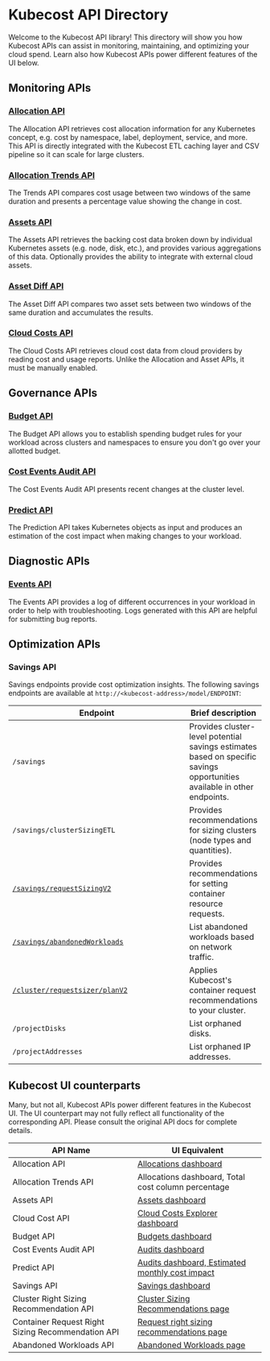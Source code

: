 # Kubecost API Directory

Welcome to the Kubecost API library! This directory will show you how Kubecost APIs can assist in monitoring, maintaining, and optimizing your cloud spend. Learn also how Kubecost APIs power different features of the UI below.

## Monitoring APIs

### [**Allocation API**](allocation.md)

The Allocation API retrieves cost allocation information for any Kubernetes concept, e.g. cost by namespace, label, deployment, service, and more. This API is directly integrated with the Kubecost ETL caching layer and CSV pipeline so it can scale for large clusters.

### [Allocation Trends API](https://docs.kubecost.com/apis/apis-overview/allocation-trends-api)

The Trends API compares cost usage between two windows of the same duration and presents a percentage value showing the change in cost.

### [**Assets API**](assets-api.md)

The Assets API retrieves the backing cost data broken down by individual Kubernetes assets (e.g. node, disk, etc.), and provides various aggregations of this data. Optionally provides the ability to integrate with external cloud assets.

### [Asset Diff API](https://docs.kubecost.com/apis/apis-overview/asset-diff)

The Asset Diff API compares two asset sets between two windows of the same duration and accumulates the results.

### [Cloud Costs API](https://docs.kubecost.com/apis/apis-overview/cloud-cost-api)

The Cloud Costs API retrieves cloud cost data from cloud providers by reading cost and usage reports. Unlike the Allocation and Asset APIs, it must be manually enabled.

## Governance APIs

### [Budget API](https://docs.kubecost.com/apis/apis-overview/budget-api)

The Budget API allows you to establish spending budget rules for your workload across clusters and namespaces to ensure you don't go over your allotted budget.

### [Cost Events Audit API](https://docs.kubecost.com/apis/apis-overview/cost-events-audit-api)

The Cost Events Audit API presents recent changes at the cluster level.

### [Predict API](https://docs.kubecost.com/apis/apis-overview/spec-cost-prediction-api)

The Prediction API takes Kubernetes objects as input and produces an estimation of the cost impact when making changes to your workload.

## Diagnostic APIs

### [**Events API**](api-events.md)

The Events API provides a log of different occurrences in your workload in order to help with troubleshooting. Logs generated with this API are helpful for submitting bug reports.

## Optimization APIs

### Savings API

Savings endpoints provide cost optimization insights. The following savings endpoints are available at `http://<kubecost-address>/model/ENDPOINT`:

<table><thead><tr><th width="342">Endpoint</th><th>Brief description</th></tr></thead><tbody><tr><td><code>/savings</code></td><td>Provides cluster-level potential savings estimates based on specific savings opportunities available in other endpoints.</td></tr><tr><td><code>/savings/clusterSizingETL</code></td><td>Provides recommendations for sizing clusters (node types and quantities).</td></tr><tr><td><a href="https://docs.kubecost.com/apis/apis-overview/api-request-right-sizing-v2"><code>/savings/requestSizingV2</code></a></td><td>Provides recommendations for setting container resource requests.</td></tr><tr><td><a href="api-abandoned-workloads.md"><code>/savings/abandonedWorkloads</code></a></td><td>List abandoned workloads based on network traffic.</td></tr><tr><td><a href="https://docs.kubecost.com/apis/apis-overview/api-request-recommendation-apply"><code>/cluster/requestsizer/planV2</code></a></td><td>Applies Kubecost's container request recommendations to your cluster.</td></tr><tr><td><code>/projectDisks</code></td><td>List orphaned disks.</td></tr><tr><td><code>/projectAddresses</code></td><td>List orphaned IP addresses.</td></tr></tbody></table>

## Kubecost UI counterparts

Many, but not all, Kubecost APIs power different features in the Kubecost UI. The UI counterpart may not fully reflect all functionality of the corresponding API. Please consult the original API docs for complete details.

| API Name                                          | UI Equivalent                                                                                                                                    |
| ------------------------------------------------- | ------------------------------------------------------------------------------------------------------------------------------------------------ |
| Allocation API                                    | [Allocations dashboard](https://docs.kubecost.com/using-kubecost/getting-started/cost-allocation)                                                |
| Allocation Trends API                             | Allocations dashboard, Total cost column percentage                                                                                              |
| Assets API                                        | [Assets dashboard](https://docs.kubecost.com/using-kubecost/getting-started/assets)                                                              |
| Cloud Cost API                                    | [Cloud Costs Explorer dashboard](https://docs.kubecost.com/using-kubecost/getting-started/cloud-costs-explorer)                                  |
| Budget API                                        | [Budgets dashboard](https://docs.kubecost.com/using-kubecost/getting-started/budgets)                                                            |
| Cost Events Audit API                             | [Audits dashboard](https://docs.kubecost.com/using-kubecost/getting-started/audits)                                                              |
| Predict API                                       | [Audits dashboard, Estimated monthly cost impact](https://docs.kubecost.com/using-kubecost/getting-started/audits#estimated-monthly-cost-impact) |
| Savings API                                       | [Savings dashboard](savings.md)                                                                                                                  |
| Cluster Right Sizing Recommendation API           | [Cluster Sizing Recommendations page](kubecost-cloud-cluster-right-sizing.md)                                                                    |
| Container Request Right Sizing Recommendation API | [Request right sizing recommendations page](auto-request-sizing.md)                                                                              |
| Abandoned Workloads API                           | [Abandoned Workloads page](abandoned-workloads.md)                                                                                               |
